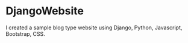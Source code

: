 # DjangoWebsite

I created a sample blog type website using Django, Python, Javascript, Bootstrap, CSS.

